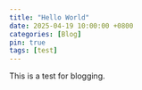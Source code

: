 ```yaml
---
title: "Hello World"
date: 2025-04-19 10:00:00 +0800
categories: [Blog]
pin: true
tags: [test]
---
```


This is a test for blogging.
